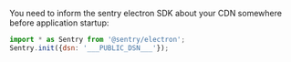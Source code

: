 You need to inform the sentry electron SDK about your CDN somewhere before
application startup:

```javascript
import * as Sentry from '@sentry/electron';
Sentry.init({dsn: '___PUBLIC_DSN___'});
```
